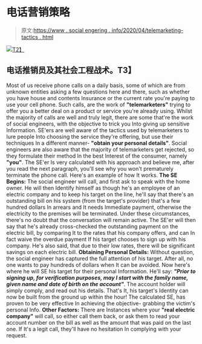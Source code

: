 # 电话营销策略

> 原文:[https://www . social engering . info/2020/04/telemarketing-tactics . html](https://www.socialengineering.info/2020/04/telemarketing-tactics.html)

[![](../Images/91bd8d7f5a144ef8303f73d935a305f9.png)T2】](https://1.bp.blogspot.com/-TSxQSEDlTiE/XpMy7vXVWAI/AAAAAAAAjuc/SGeibyAETP0Z9rwvsUnSkxINYfjmaFN6QCLcBGAsYHQ/s1600/Social%2BEngineering%2BTelemarketers.%2Bwww.socialengineers.net.jpg)

## **电话推销员及其社会工程战术。T3】**

Most of us receive phone calls on a daily basis, some of which are from unknown entities asking a few questions here and there, such as whether you have house and contents Insurance or the current rate you're paying to use your cell phone. Such calls, are the work of **"telemarketers"** trying to offer you a better deal on a product or service you're already using.
  Whilst the majority of calls are well and truly legit, there are some that're the work of social engineers, with the objective to trick you Into giving up sensitive Information. SE'ers are well aware of the tactics used by telemarketers to lure people Into choosing the service they're offering, but use their techniques In a different manner- **"obtain your personal details"**.
  Social engineers are also aware that the majority of telemarketers get rejected, so they formulate their method In the best Interest of the consumer, namely **"you"**. The SE'er Is very calculated with his approach and believe me, after you read the next paragraph, you'll see why you won't prematurely terminate the phone call. Here's an example of how It works.
  **The SE Begins:**
  The social engineer will call, and first ask to speak with the home owner. He will then Identify himself as though he's an employee of an electric company and to keep his target on the line, he'll say that there's an outstanding bill on his system (from the target's provider) that's a few hundred dollars In arrears and It needs Immediate payment, otherwise the electricity to the premises will be terminated. Under these circumstances, there's no doubt that the conversation will remain active.
  The SE'er will then say that he's already cross-checked the outstanding payment on the electric bill, by comparing It to the rates that his company offers, and can In fact waive the overdue payment If his target chooses to sign up with his company. He's also said, that due to their low rates, there will be significant savings on each electric bill.
  **Obtaining Personal Details:**
  Without question, the social engineer has captured the full attention of his target. After all, no one wants to pay hundreds of dollars when It can be avoided. Now here's where he will SE his target for their personal Information. He'll say: ***"Prior to signing up, for verification purposes, may I start with the family name, given name and date of birth on the account"***. The account holder will simply comply, and read out his details. That's It, his target's Identity can now be built from the ground up within the hour! The calculated SE, has proven to be very effective In achieving the objective- grabbing the victim's personal Info.
  **Other Factors:**
  There are Instances where your **"real electric company"** will call, so either call them back, or ask them to read your account number on the bill as well as the amount that was paid on the last one. If It's a legit call, they'll have no hesitation In complying with your request.